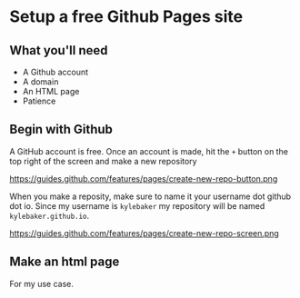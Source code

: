 # Setup a free Github Pages site

## What you'll need

- A Github account
- A domain
- An HTML page
- Patience

## Begin with Github

A GitHub account is free. Once an account is made, hit the `+` button on the top right of the screen and make a new repository

https://guides.github.com/features/pages/create-new-repo-button.png

When you make a reposity, make sure to name it your username dot github dot io. Since my username is `kylebaker` my repository will be named `kylebaker.github.io`.

https://guides.github.com/features/pages/create-new-repo-screen.png

## Make an html page

For my use case. 